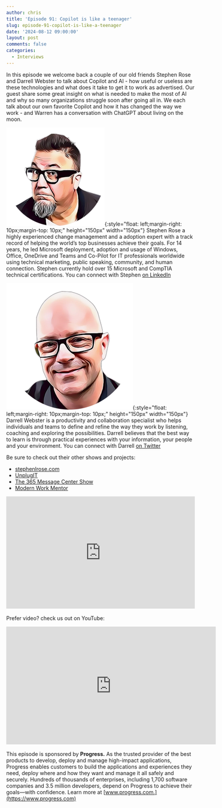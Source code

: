 ```yaml
---
author: chris
title: 'Episode 91: Copilot is like a teenager'
slug: episode-91-copilot-is-like-a-teenager
date: '2024-08-12 09:00:00'
layout: post
comments: false
categories:
  - Interviews
---
```

In this episode we welcome back a couple of our old friends Stephen Rose and Darrell Webster to talk about Copilot and AI - how useful or useless are these technologies and what does it take to get it to work as advertised. Our guest share some great insight on what is needed to make the most of AI and why so many organizations struggle soon after going all in. We each talk about our own favorite Copilot and how it has changed the way we work - and Warren has a conversation with ChatGPT about living on the moon.

![Stephen](/images/uploads/2024/08/stephen.png){:style="float: left;margin-right: 10px;margin-top: 10px;" height="150px" width="150px"} Stephen Rose a highly experienced change management and a adoption expert with a track record of helping the world’s top businesses achieve their goals. For 14 years, he led Microsoft deployment, adoption and usage of Windows, Office, OneDrive and Teams and Co-Pilot for IT professionals worldwide using technical marketing, public speaking, community, and human connection. Stephen currently hold over 15 Microsoft and CompTIA technical certifications. You can connect with Stephen [on LinkedIn](https://www.linkedin.com/in/stephenlrose/)

![Darrell](/images/uploads/2024/08/darrell.png){:style="float: left;margin-right: 10px;margin-top: 10px;" height="150px" width="150px"} Darrell Webster is a productivity and collaboration specialist who helps individuals and teams to define and refine the way they work by listening, coaching and exploring the possibilities. Darrell believes that the best way to learn is through practical experiences with your information, your people and your environment. You can connect with Darrell [on Twitter](https://x.com/DarrellaaS)

Be sure to check out their other shows and projects:
*   [stephenlrose.com](https://stephenlrose.com)
*   [UnplugIT](https://petri.com/podcast-show/unplugit/)
*   [The 365 Message Center Show](https://365mcs.com)
*   [Modern Work Mentor](https://modernworkmentor.com)

<p><iframe width="100%" height="300" scrolling="no" frameborder="no" allow="autoplay" src="https://w.soundcloud.com/player/?url=https%3A//api.soundcloud.com/tracks/1896032727&color=%23ff5500&auto_play=false&hide_related=false&show_comments=true&show_user=true&show_reposts=false&show_teaser=true&visual=true"></iframe></p>

Prefer video? check us out on YouTube:

<p><iframe width="560" height="315" src="https://www.youtube.com/embed/0ZINnkT666o?si=OHcOGuLtMBvKXnWa" title="YouTube video player" frameborder="0" allow="accelerometer; autoplay; clipboard-write; encrypted-media; gyroscope; picture-in-picture; web-share" referrerpolicy="strict-origin-when-cross-origin" allowfullscreen></iframe></p>

This episode is sponsored by **Progress.** As the trusted provider of the best products to develop, deploy and manage high-impact applications, Progress enables customers to build the applications and experiences they need, deploy where and how they want and manage it all safely and securely. Hundreds of thousands of enterprises, including 1,700 software companies and 3.5 million developers, depend on Progress to achieve their goals—with confidence. Learn more at [www.progress.com.](https://www.progress.com)
